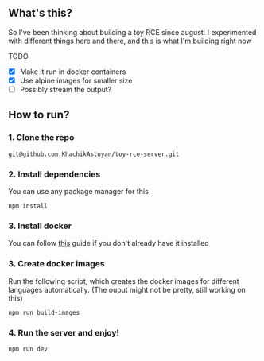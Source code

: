 ## What's this?

So I've been thinking about building a toy RCE since august. I experimented with different things here and there, and this is
what I'm building right now

TODO

- [x] Make it run in docker containers
- [x] Use alpine images for smaller size
- [ ] Possibly stream the output?

## How to run?

### 1. Clone the repo

```
git@github.com:KhachikAstoyan/toy-rce-server.git
```

### 2. Install dependencies

You can use any package manager for this

```
npm install
```

### 3. Install docker

You can follow [this](https://docs.docker.com/engine/install/) guide if you don't already have it installed

### 3. Create docker images

Run the following script, which creates the docker images for different languages automatically. (The ouput might not be pretty, still working on this)

```
npm run build-images
```

### 4. Run the server and enjoy!

```
npm run dev
```
